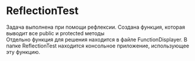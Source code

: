 # ReflectionTest
Задача выполнена при помощи рефлексии. Создана функция, которая выводит все public и protected методы  
Отдельно функция для решения находится в файле FunctionDisplayer. В папке ReflectionTest находится консольное приложение, использующее эту функцию. 
